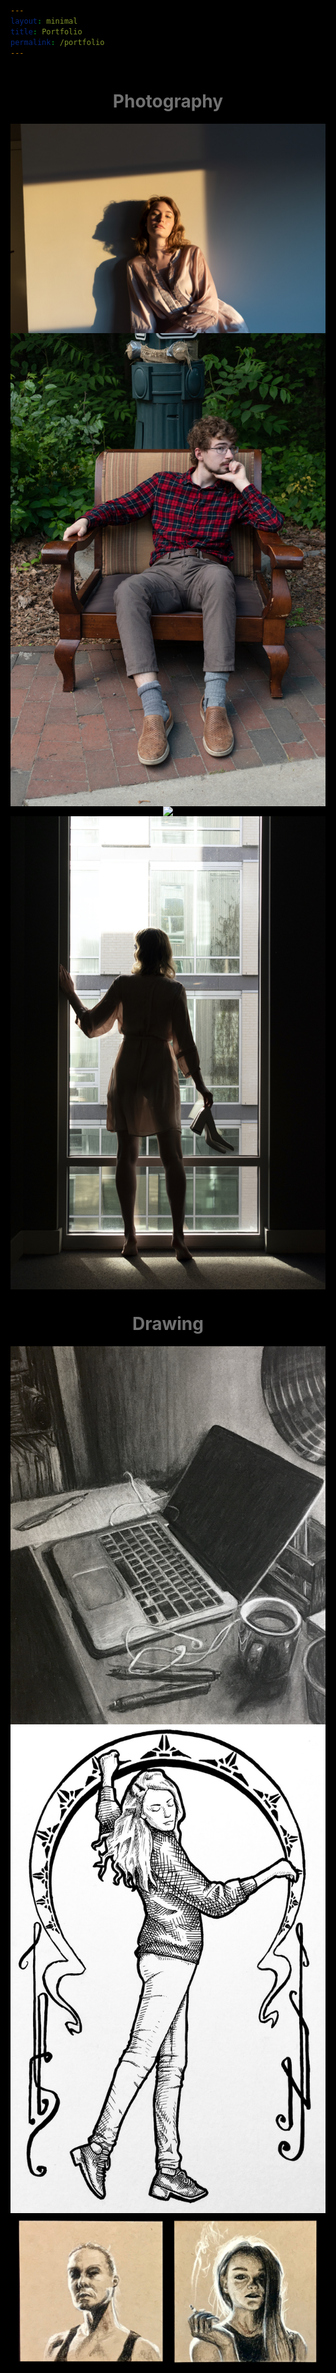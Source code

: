 ```yaml
---
layout: minimal
title: Portfolio
permalink: /portfolio
---
```


<head><style>
  html { background: black; }
  #title > a { color: white; }
  #title > a:hover { color: #ddd }
  .current_page { color: #ccc; }
  .current_page:hover { color: #a6a6a6; }
  footer, footer a { color: #717171; }
  h1 { color: #717171; padding-top: 2.4rem; margin-top: 0rem; }
  h1::before { display: none; }
  .image_container {max-width: 1000px; display: flex; flex-direction: column; align-items: center; height: auto; box-sizing: border-box}
</style></head>

<div>
  <div class="image_container">
    <h1 id="photography">Photography</h1>
    <img class="image" src="/assets/photos/e2.jpeg" />
    <img class="image" src="/assets/photos/t1.jpeg" />
    <img class="image" src="/assets/photos/h1.jpeg" />
    <img class="image" src="/assets/photos/e1.jpeg" />
    <h1 id="drawing">Drawing</h1>
    <img class="image" src="/assets/art/c1.jpeg" />
    <img class="image" src="/assets/art/i1.jpeg" />
    <img class="image" src="/assets/art/c2.jpeg" />
  </div>
</div>